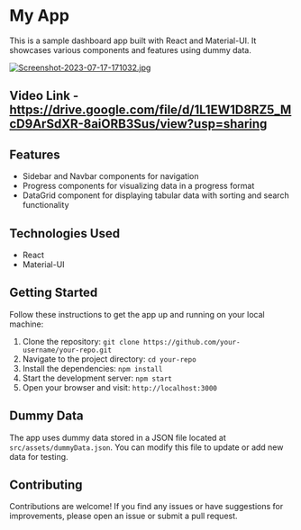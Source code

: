 # My App

This is a sample dashboard app built with React and Material-UI. It showcases various components and features using dummy data.

[![Screenshot-2023-07-17-171032.jpg](https://i.postimg.cc/zXSVDCDm/Screenshot-2023-07-17-171032.jpg)](https://postimg.cc/HVnpB773)

## Video Link - https://drive.google.com/file/d/1L1EW1D8RZ5_McD9ArSdXR-8aiORB3Sus/view?usp=sharing

## Features

- Sidebar and Navbar components for navigation
- Progress components for visualizing data in a progress format
- DataGrid component for displaying tabular data with sorting and search functionality

## Technologies Used

- React
- Material-UI

## Getting Started

Follow these instructions to get the app up and running on your local machine:

1. Clone the repository: `git clone https://github.com/your-username/your-repo.git`
2. Navigate to the project directory: `cd your-repo`
3. Install the dependencies: `npm install`
4. Start the development server: `npm start`
5. Open your browser and visit: `http://localhost:3000`

## Dummy Data

The app uses dummy data stored in a JSON file located at `src/assets/dummyData.json`. You can modify this file to update or add new data for testing.

## Contributing

Contributions are welcome! If you find any issues or have suggestions for improvements, please open an issue or submit a pull request.

